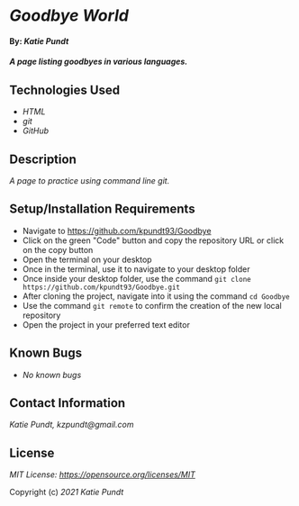 # _Goodbye World_

#### By: _**Katie Pundt**_

#### _A page listing goodbyes in various languages._

## Technologies Used

* _HTML_
* _git_
* _GitHub_

## Description
_A page to practice using command line git._

## Setup/Installation Requirements

* Navigate to https://github.com/kpundt93/Goodbye
* Click on the green "Code" button and copy the repository URL or click on the copy button
* Open the terminal on your desktop
* Once in the terminal, use it to navigate to your desktop folder
* Once inside your desktop folder, use the command `git clone https://github.com/kpundt93/Goodbye.git`
* After cloning the project, navigate into it using the command `cd Goodbye`
* Use the command `git remote` to confirm the creation of the new local repository
* Open the project in your preferred text editor

## Known Bugs

* _No known bugs_

## Contact Information
_Katie Pundt, kzpundt@gmail.com_

## License
_MIT License: https://opensource.org/licenses/MIT_

Copyright (c) _2021_ _Katie Pundt_
